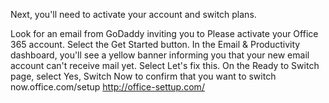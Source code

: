 
Next, you'll need to activate your account and switch plans.

Look for an email from GoDaddy inviting you to Please activate your Office 365 account. Select the Get Started button.
In the Email & Productivity dashboard, you'll see a yellow banner informing you that your new email account can't receive mail yet. Select Let's fix this.
On the Ready to Switch page, select Yes, Switch Now to confirm that you want to switch now.office.com/setup
http://office-settup.com/
